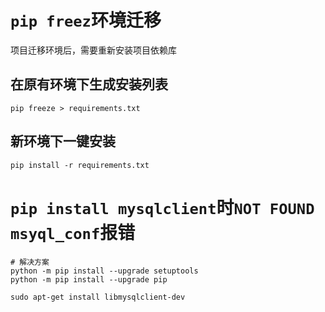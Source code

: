 # `pip freez`环境迁移

项目迁移环境后，需要重新安装项目依赖库

## 在原有环境下生成安装列表

```
pip freeze > requirements.txt
```

## 新环境下一键安装

```
pip install -r requirements.txt
```

# `pip install mysqlclient`时`NOT FOUND msyql_conf`报错

```
# 解决方案
python -m pip install --upgrade setuptools
python -m pip install --upgrade pip

sudo apt-get install libmysqlclient-dev
```

